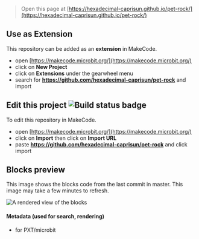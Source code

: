 
> Open this page at [https://hexadecimal-caprisun.github.io/pet-rock/](https://hexadecimal-caprisun.github.io/pet-rock/)

## Use as Extension

This repository can be added as an **extension** in MakeCode.

* open [https://makecode.microbit.org/](https://makecode.microbit.org/)
* click on **New Project**
* click on **Extensions** under the gearwheel menu
* search for **https://github.com/hexadecimal-caprisun/pet-rock** and import

## Edit this project ![Build status badge](https://github.com/hexadecimal-caprisun/pet-rock/workflows/MakeCode/badge.svg)

To edit this repository in MakeCode.

* open [https://makecode.microbit.org/](https://makecode.microbit.org/)
* click on **Import** then click on **Import URL**
* paste **https://github.com/hexadecimal-caprisun/pet-rock** and click import

## Blocks preview

This image shows the blocks code from the last commit in master.
This image may take a few minutes to refresh.

![A rendered view of the blocks](https://github.com/hexadecimal-caprisun/pet-rock/raw/master/.github/makecode/blocks.png)

#### Metadata (used for search, rendering)

* for PXT/microbit
<script src="https://makecode.com/gh-pages-embed.js"></script><script>makeCodeRender("{{ site.makecode.home_url }}", "{{ site.github.owner_name }}/{{ site.github.repository_name }}");</script>
